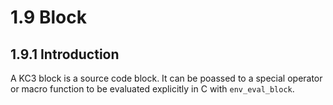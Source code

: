 # 1.9 Block

## 1.9.1 Introduction

A KC3 block is a source code block.
It can be poassed to a special operator or macro function to
be evaluated explicitly in C with `env_eval_block`.
